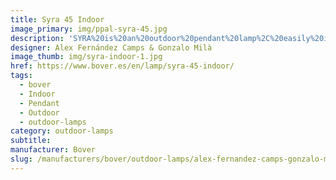 ```yaml
---
title: Syra 45 Indoor
image_primary: img/ppal-syra-45.jpg
description: 'SYRA%20is%20an%20outdoor%20pendant%20lamp%2C%20easily%20identifiable%20and%20characteristic%A0within%20BOVER%20Outdoor%20collection.%20Shade%20is%20made%20of%20aluminum%20structure%2C%20woven%20with%20synthetic%20fiber.%20The%20inner%A0light%20source%20is%20protected%20by%20an%20opal%20glass%20ceiling%20lamp%20which%20softens%20the%A0outcoming%20light.%20Metal%20elements%20subject%20to%20welding%20are%20treated%20with%20antirustprocesses%A0%28Cataphoresis%29%20Designed%20to%20be%20a%20versatile%20product%20to%20be%20used%20both%20in%20interior%20and%20outdoor%A0applications.%20Syra%20is%20rated%20IP-55%20to%20guarantee%20its%20consealed%2C%20even%20though%A0its%20light%20emissions%20and%20shapes%20offer%20features%20and%20values%20more%20appropriate%A0for%20indoor%20products.%20Thanks%20to%20the%20LED%20plate%2C%20Syra%20is%20a%20resistant%20and%20energysaving%A0luminaire.%20Syra%20range%20is%20ideal%20for%20half-closed%20spaces%2C%20terraces%20and%20covered%20porches%A0which%20need%20warm%20light%20and%20kind%20elements%20to%20bring%20comfort.%20Its%20height%20can%A0be%20regulated%20through%20the%20tensor%20wires.%0A%0A'
designer: Alex Fernández Camps & Gonzalo Milà
image_thumb: img/syra-indoor-1.jpg
href: https://www.bover.es/en/lamp/syra-45-indoor/
tags:
  - bover
  - Indoor
  - Pendant
  - Outdoor
  - outdoor-lamps
category: outdoor-lamps
subtitle:
manufacturer: Bover
slug: /manufacturers/bover/outdoor-lamps/alex-fernandez-camps-gonzalo-mila-syra-45-indoor
---
```

